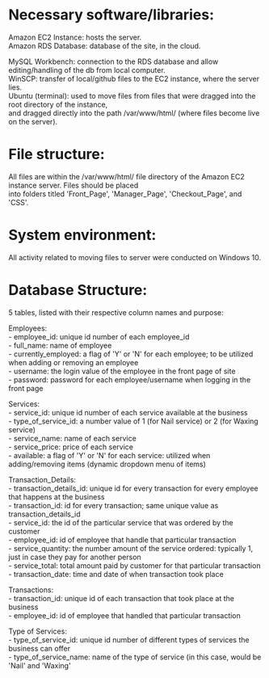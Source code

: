 
 Necessary software/libraries: 
==================================

Amazon EC2 Instance: hosts the server. <br />
Amazon RDS Database: database of the site, in the cloud. <br />

MySQL Workbench: connection to the RDS database and allow editing/handling of the db from local computer. <br />
WinSCP: transfer of local/github files to the EC2 instance, where the server lies. <br />
Ubuntu (terminal): used to move files from files that were dragged into the root directory of the instance, <br />
				   and dragged directly into the path /var/www/html/ (where files become live on the server).

File structure: 
===================

All files are within the /var/www/html/ file directory of the Amazon EC2 instance server. Files should be placed <br />
into folders titled 'Front_Page', 'Manager_Page', 'Checkout_Page', and 'CSS'.

System environment: 
=======================

All activity related to moving files to server were conducted on Windows 10. 

Database Structure: 
=======================

5 tables, listed with their respective column names and purpose:

Employees: <br />
	- employee_id: unique id number of each employee_id <br />
	- full_name: name of employee <br />
	- currently_employed: a flag of 'Y' or 'N' for each employee; to be utilized when adding or removing an employee <br />
	- username: the login value of the employee in the front page of site <br />
	- password: password for each employee/username when logging in the front page <br />
	
Services: <br />
	- service_id: unique id number of each service available at the business <br />
	- type_of_service_id: a number value of 1 (for Nail service) or 2 (for Waxing service) <br />
	- service_name: name of each service <br />
	- service_price: price of each service <br />
		- available: a flag of 'Y' or 'N' for each service: utilized when adding/removing items (dynamic dropdown menu of items) <br />
	
Transaction_Details: <br />
	- transaction_details_id: unique id for every transaction for every employee that happens at the business <br />
	- transaction_id: id for every transaction; same unique value as transaction_details_id <br />
	- service_id: the id of the particular service that was ordered by the customer <br />
	- employee_id: id of employee that handle that particular transaction <br />
	- service_quantity: the number amount of the service ordered: typically 1, just in case they pay for another person <br />
	- service_total: total amount paid by customer for that particular transaction <br />
	- transaction_date: time and date of when transaction took place <br />
	
Transactions: <br />
	- transaction_id: unique id of each transaction that took place at the business <br />
	- employee_id: id of employee that handled that particular transaction <br />
	
Type of Services: <br />
	- type_of_service_id: unique id number of different types of services the business can offer <br />
	- type_of_service_name: name of the type of service (in this case, would be 'Nail' and 'Waxing' <br />
